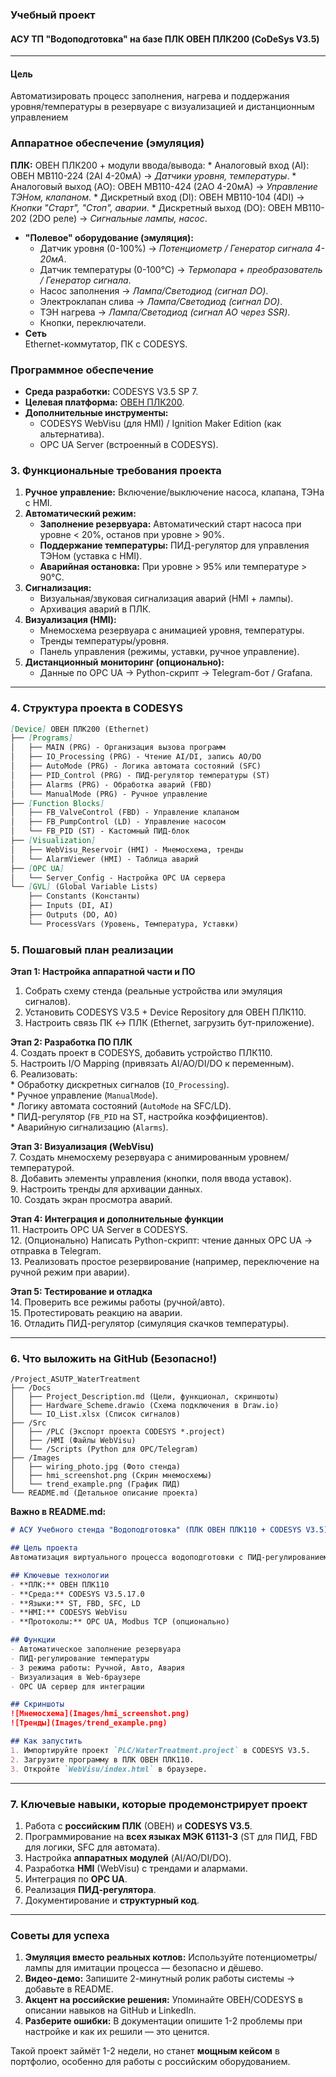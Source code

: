 ### Учебный проект 
#### АСУ ТП "Водоподготовка" на базе ПЛК ОВЕН ПЛК200 (CoDeSys V3.5)
---
#### **Цель**
Автоматизировать процесс заполнения, нагрева и поддержания уровня/температуры в резервуаре с визуализацией и дистанционным управлением

### **Аппаратное обеспечение (эмуляция)**
**ПЛК:** ОВЕН ПЛК200 + модули ввода/вывода:
    * Аналоговый вход (AI): ОВЕН МВ110-224 (2AI 4-20мА) → *Датчики уровня, температуры*.
    * Аналоговый выход (AO): ОВЕН МВ110-424 (2AO 4-20мА) → *Управление ТЭНом, клапаном*.
    * Дискретный вход (DI): ОВЕН МВ110-104 (4DI) → *Кнопки "Старт", "Стоп", аварии*.
    * Дискретный выход (DO): ОВЕН МВ110-202 (2DO реле) → *Сигнальные лампы, насос*.
*   **"Полевое" оборудование (эмуляция):**
    *   Датчик уровня (0-100%) → *Потенциометр / Генератор сигнала 4-20мА*.
    *   Датчик температуры (0-100°C) → *Термопара + преобразователь / Генератор сигнала*.
    *   Насос заполнения → *Лампа/Светодиод (сигнал DO)*.
    *   Электроклапан слива → *Лампа/Светодиод (сигнал DO)*.
    *   ТЭН нагрева → *Лампа/Светодиод (сигнал AO через SSR)*.
    *   Кнопки, переключатели.
*   **Сеть** \
Ethernet-коммутатор, ПК с CODESYS.

### **Программное обеспечение**
*   **Среда разработки:** CODESYS V3.5 SP 7.
*   **Целевая платформа:** [ОВЕН ПЛК200](https://owen.ru/product/plk200).
*   **Дополнительные инструменты:**  
    *   CODESYS WebVisu (для HMI) / Ignition Maker Edition (как альтернатива).
    *   OPC UA Server (встроенный в CODESYS).

### **3. Функциональные требования проекта**
1.  **Ручное управление:** Включение/выключение насоса, клапана, ТЭНа с HMI.
2.  **Автоматический режим:**
    *   **Заполнение резервуара:** Автоматический старт насоса при уровне < 20%, останов при уровне > 90%.
    *   **Поддержание температуры:** ПИД-регулятор для управления ТЭНом (уставка с HMI).
    *   **Аварийная остановка:** При уровне > 95% или температуре > 90°C.
3.  **Сигнализация:**  
    *   Визуальная/звуковая сигнализация аварий (HMI + лампы).
    *   Архивация аварий в ПЛК.
4.  **Визуализация (HMI):**  
    *   Мнемосхема резервуара с анимацией уровня, температуры.
    *   Тренды температуры/уровня.
    *   Панель управления (режимы, уставки, ручное управление).
5.  **Дистанционный мониторинг (опционально):**  
    *   Данные по OPC UA → Python-скрипт → Telegram-бот / Grafana.

---

### **4. Структура проекта в CODESYS**
```markdown
[Device] ОВЕН ПЛК200 (Ethernet)
├── [Programs]
│   ├── MAIN (PRG) - Организация вызова программ
│   ├── IO_Processing (PRG) - Чтение AI/DI, запись AO/DO
│   ├── AutoMode (PRG) - Логика автомата состояний (SFC)
│   ├── PID_Control (PRG) - ПИД-регулятор температуры (ST)
│   ├── Alarms (PRG) - Обработка аварий (FBD)
│   └── ManualMode (PRG) - Ручное управление
├── [Function Blocks]
│   ├── FB_ValveControl (FBD) - Управление клапаном
│   ├── FB_PumpControl (LD) - Управление насосом
│   └── FB_PID (ST) - Кастомный ПИД-блок
├── [Visualization]
│   ├── WebVisu_Reservoir (HMI) - Мнемосхема, тренды
│   └── AlarmViewer (HMI) - Таблица аварий
├── [OPC UA]
│   └── Server_Config - Настройка OPC UA сервера
└── [GVL] (Global Variable Lists)
    ├── Constants (Константы)
    ├── Inputs (DI, AI)
    ├── Outputs (DO, AO)
    └── ProcessVars (Уровень, Температура, Уставки)
```

### **5. Пошаговый план реализации**
**Этап 1: Настройка аппаратной части и ПО**  
1.  Собрать схему стенда (реальные устройства или эмуляция сигналов).  
2.  Установить CODESYS V3.5 + Device Repository для ОВЕН ПЛК110.  
3.  Настроить связь ПК ↔ ПЛК (Ethernet, загрузить бут-приложение).  

**Этап 2: Разработка ПО ПЛК**  
4.  Создать проект в CODESYS, добавить устройство ПЛК110.  
5.  Настроить I/O Mapping (привязать AI/AO/DI/DO к переменным).  
6.  Реализовать:  
    *   Обработку дискретных сигналов (`IO_Processing`).  
    *   Ручное управление (`ManualMode`).  
    *   Логику автомата состояний (`AutoMode` на SFC/LD).  
    *   ПИД-регулятор (`FB_PID` на ST, настройка коэффициентов).  
    *   Аварийную сигнализацию (`Alarms`).  

**Этап 3: Визуализация (WebVisu)**  
7.  Создать мнемосхему резервуара с анимированным уровнем/температурой.  
8.  Добавить элементы управления (кнопки, поля ввода уставок).  
9.  Настроить тренды для архивации данных.  
10. Создать экран просмотра аварий.  

**Этап 4: Интеграция и дополнительные функции**  
11. Настроить OPC UA Server в CODESYS.  
12. (Опционально) Написать Python-скрипт: чтение данных OPC UA → отправка в Telegram.  
13. Реализовать простое резервирование (например, переключение на ручной режим при аварии).  

**Этап 5: Тестирование и отладка**  
14. Проверить все режимы работы (ручной/авто).  
15. Протестировать реакцию на аварии.  
16. Отладить ПИД-регулятор (симуляция скачков температуры).  

---

### **6. Что выложить на GitHub (Безопасно!)**
```
/Project_ASUTP_WaterTreatment
├── /Docs
│   ├── Project_Description.md (Цели, функционал, скриншоты)
│   ├── Hardware_Scheme.drawio (Схема подключения в Draw.io)
│   └── IO_List.xlsx (Список сигналов)
├── /Src
│   ├── /PLC (Экспорт проекта CODESYS *.project)
│   ├── /HMI (Файлы WebVisu)
│   └── /Scripts (Python для OPC/Telegram)
├── /Images
│   ├── wiring_photo.jpg (Фото стенда)
│   ├── hmi_screenshot.png (Скрин мнемосхемы)
│   └── trend_example.png (График ПИД)
└── README.md (Детальное описание проекта)
```

**Важно в README.md:**  
```markdown
# АСУ Учебного стенда "Водоподготовка" (ПЛК ОВЕН ПЛК110 + CODESYS V3.5)

## Цель проекта
Автоматизация виртуального процесса водоподготовки с ПИД-регулированием, аварийной сигнализацией и визуализацией.

## Ключевые технологии
- **ПЛК:** ОВЕН ПЛК110
- **Среда:** CODESYS V3.5.17.0
- **Языки:** ST, FBD, SFC, LD
- **HMI:** CODESYS WebVisu
- **Протоколы:** OPC UA, Modbus TCP (опционально)

## Функции
- Автоматическое заполнение резервуара
- ПИД-регулирование температуры
- 3 режима работы: Ручной, Авто, Авария
- Визуализация в Web-браузере
- OPC UA сервер для интеграции

## Скриншоты
![Мнемосхема](Images/hmi_screenshot.png)
![Тренды](Images/trend_example.png)

## Как запустить
1. Импортируйте проект `PLC/WaterTreatment.project` в CODESYS V3.5.
2. Загрузите программу в ПЛК ОВЕН ПЛК110.
3. Откройте `WebVisu/index.html` в браузере.
```

---

### **7. Ключевые навыки, которые продемонстрирует проект**
1.  Работа с **российским ПЛК** (ОВЕН) и **CODESYS V3.5**.  
2.  Программирование на **всех языках МЭК 61131-3** (ST для ПИД, FBD для логики, SFC для автомата).  
3.  Настройка **аппаратных модулей** (AI/AO/DI/DO).  
4.  Разработка **HMI** (WebVisu) с трендами и алармами.  
5.  Интеграция по **OPC UA**.  
6.  Реализация **ПИД-регулятора**.  
7.  Документирование и **структурный код**.  

---

### **Советы для успеха**
1.  **Эмуляция вместо реальных котлов:** Используйте потенциометры/лампы для имитации процесса — безопасно и дёшево.  
2.  **Видео-демо:** Запишите 2-минутный ролик работы системы → добавьте в README.  
3.  **Акцент на российские решения:** Упоминайте ОВЕН/CODESYS в описании навыков на GitHub и LinkedIn.  
4.  **Разберите ошибки:** В документации опишите 1-2 проблемы при настройке и как их решили — это ценится.  

Такой проект займёт 1-2 недели, но станет **мощным кейсом** в портфолио, особенно для работы с российским оборудованием.
